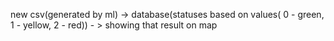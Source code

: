 new csv(generated by ml) -> database(statuses based on values( 0 - green, 1 - yellow, 2 - red)) - > showing that result on map
